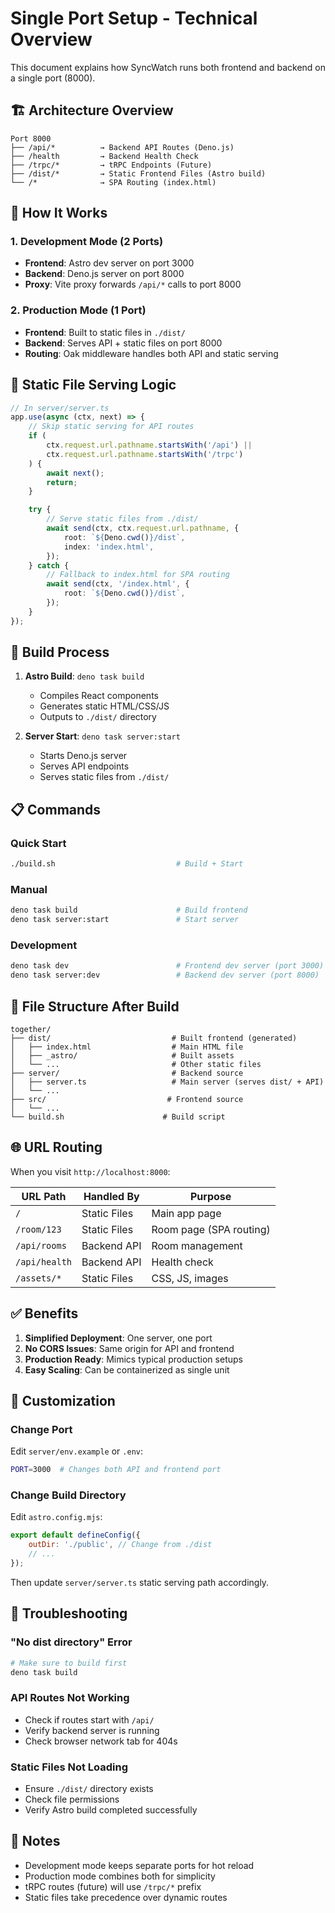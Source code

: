 # Single Port Setup - Technical Overview

This document explains how SyncWatch runs both frontend and backend on a single port (8000).

## 🏗️ Architecture Overview

```
Port 8000
├── /api/*          → Backend API Routes (Deno.js)
├── /health         → Backend Health Check
├── /trpc/*         → tRPC Endpoints (Future)
├── /dist/*         → Static Frontend Files (Astro build)
└── /*              → SPA Routing (index.html)
```

## 🔧 How It Works

### 1. Development Mode (2 Ports)

-   **Frontend**: Astro dev server on port 3000
-   **Backend**: Deno.js server on port 8000
-   **Proxy**: Vite proxy forwards `/api/*` calls to port 8000

### 2. Production Mode (1 Port)

-   **Frontend**: Built to static files in `./dist/`
-   **Backend**: Serves API + static files on port 8000
-   **Routing**: Oak middleware handles both API and static serving

## 📂 Static File Serving Logic

```typescript
// In server/server.ts
app.use(async (ctx, next) => {
    // Skip static serving for API routes
    if (
        ctx.request.url.pathname.startsWith('/api') ||
        ctx.request.url.pathname.startsWith('/trpc')
    ) {
        await next();
        return;
    }

    try {
        // Serve static files from ./dist/
        await send(ctx, ctx.request.url.pathname, {
            root: `${Deno.cwd()}/dist`,
            index: 'index.html',
        });
    } catch {
        // Fallback to index.html for SPA routing
        await send(ctx, '/index.html', {
            root: `${Deno.cwd()}/dist`,
        });
    }
});
```

## 🚀 Build Process

1. **Astro Build**: `deno task build`

    - Compiles React components
    - Generates static HTML/CSS/JS
    - Outputs to `./dist/` directory

2. **Server Start**: `deno task server:start`
    - Starts Deno.js server
    - Serves API endpoints
    - Serves static files from `./dist/`

## 📋 Commands

### Quick Start

```bash
./build.sh                           # Build + Start
```

### Manual

```bash
deno task build                      # Build frontend
deno task server:start               # Start server
```

### Development

```bash
deno task dev                        # Frontend dev server (port 3000)
deno task server:dev                 # Backend dev server (port 8000)
```

## 🔄 File Structure After Build

```
together/
├── dist/                           # Built frontend (generated)
│   ├── index.html                  # Main HTML file
│   ├── _astro/                     # Built assets
│   └── ...                         # Other static files
├── server/                         # Backend source
│   ├── server.ts                   # Main server (serves dist/ + API)
│   └── ...
├── src/                           # Frontend source
│   └── ...
└── build.sh                      # Build script
```

## 🌐 URL Routing

When you visit `http://localhost:8000`:

| URL Path      | Handled By   | Purpose                 |
| ------------- | ------------ | ----------------------- |
| `/`           | Static Files | Main app page           |
| `/room/123`   | Static Files | Room page (SPA routing) |
| `/api/rooms`  | Backend API  | Room management         |
| `/api/health` | Backend API  | Health check            |
| `/assets/*`   | Static Files | CSS, JS, images         |

## ✅ Benefits

1. **Simplified Deployment**: One server, one port
2. **No CORS Issues**: Same origin for API and frontend
3. **Production Ready**: Mimics typical production setups
4. **Easy Scaling**: Can be containerized as single unit

## 🔧 Customization

### Change Port

Edit `server/env.example` or `.env`:

```bash
PORT=3000  # Changes both API and frontend port
```

### Change Build Directory

Edit `astro.config.mjs`:

```javascript
export default defineConfig({
    outDir: './public', // Change from ./dist
    // ...
});
```

Then update `server/server.ts` static serving path accordingly.

## 🐛 Troubleshooting

### "No dist directory" Error

```bash
# Make sure to build first
deno task build
```

### API Routes Not Working

-   Check if routes start with `/api/`
-   Verify backend server is running
-   Check browser network tab for 404s

### Static Files Not Loading

-   Ensure `./dist/` directory exists
-   Check file permissions
-   Verify Astro build completed successfully

## 📝 Notes

-   Development mode keeps separate ports for hot reload
-   Production mode combines both for simplicity
-   tRPC routes (future) will use `/trpc/*` prefix
-   Static files take precedence over dynamic routes
